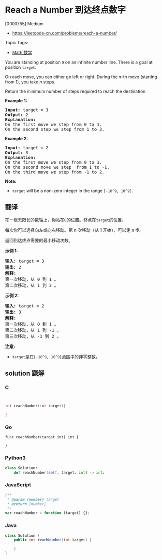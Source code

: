 # Reach a Number 到达终点数字

[0000755] Medium

- https://leetcode-cn.com/problems/reach-a-number/

Topic Tags:

- [Math 数学](https://leetcode-cn.com/tag/math/)

You are standing at position `0` on an infinite number line. There is a goal at position `target`.

On each move, you can either go left or right. During the _n_\-th move (starting from 1), you take _n_ steps.

Return the minimum number of steps required to reach the destination.

**Example 1:**

<pre><b>Input:</b> target = 3
<b>Output:</b> 2
<b>Explanation:</b>
On the first move we step from 0 to 1.
On the second step we step from 1 to 3.
</pre>

**Example 2:**

<pre><b>Input:</b> target = 2
<b>Output:</b> 3
<b>Explanation:</b>
On the first move we step from 0 to 1.
On the second move we step  from 1 to -1.
On the third move we step from -1 to 2.
</pre>

**Note:**

- `target` will be a non-zero integer in the range `[-10^9, 10^9]`.

## 翻译

在一根无限长的数轴上，你站在`0`的位置。终点在`target`的位置。

每次你可以选择向左或向右移动。第 n 次移动（从 1 开始），可以走 n 步。

返回到达终点需要的最小移动次数。

**示例 1:**

<pre><strong>输入:</strong> target = 3
<strong>输出:</strong> 2
<strong>解释:</strong>
第一次移动，从 0 到 1 。
第二次移动，从 1 到 3 。
</pre>

**示例 2:**

<pre><strong>输入:</strong> target = 2
<strong>输出:</strong> 3
<strong>解释:</strong>
第一次移动，从 0 到 1 。
第二次移动，从 1 到 -1 。
第三次移动，从 -1 到 2 。
</pre>

**注意:**

- `target`是在`[-10^9, 10^9]`范围中的非零整数。

## solution 题解

### C

```c


int reachNumber(int target){

}


```

### Go

```golang
func reachNumber(target int) int {

}
```

### Python3

```python
class Solution:
    def reachNumber(self, target: int) -> int:

```

### JavaScript

```javascript
/**
 * @param {number} target
 * @return {number}
 */
var reachNumber = function (target) {};
```

### Java

```java
class Solution {
    public int reachNumber(int target) {

    }
}
```
